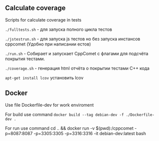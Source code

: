 
## Calculate coverage

Scripts for calculate coverage in tests

```./fulltests.sh```  - для запуска полного цикла тестов

```./jstestrun.sh``` - для запуска js тестов но без запуска инстансов cppcomet (Удобно при написании естов)

```./run.sh``` - Собирает и запускает CppComet с флагами для подсчёта покрытия тестами.

```./coverage.sh```  - генерация html отчёта о покрытии тестами C++ кода

```apt-get install lcov``` установить lcov

## Docker

Use file Dockerfile-dev for work enviroment

For build use command
```docker build --tag debian-dev -f ./Dockerfile-dev .```


For run use command
cd .. && docker run -v $(pwd):/cppcomet -p=8087:8087 -p=3305:3305 -p=3316:3316 -it debian-dev:latest bash